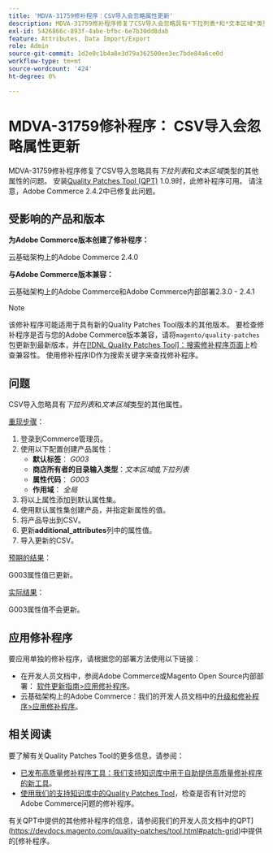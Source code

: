 ```yaml
---
title: 'MDVA-31759修补程序：CSV导入会忽略属性更新'
description: MDVA-31759修补程序修复了CSV导入会忽略具有*下拉列表*和*文本区域*类型的其他属性的问题。 安装[Quality Patches Tool (QPT)](/help/announcements/adobe-commerce-announcements/magento-quality-patches-released-new-tool-to-self-serve-quality-patches.md) 1.0.9后，即可使用此修补程序。 请注意，Adobe Commerce 2.4.2中已修复此问题。
exl-id: 5426866c-893f-4abe-bfbc-6e7b30dd8dab
feature: Attributes, Data Import/Export
role: Admin
source-git-commit: 1d2e0c1b4a8e3d79a362500ee3ec7bde84a6ce0d
workflow-type: tm+mt
source-wordcount: '424'
ht-degree: 0%

---
```


# MDVA-31759修补程序： CSV导入会忽略属性更新

MDVA-31759修补程序修复了CSV导入忽略具有&#x200B;*下拉列表*&#x200B;和&#x200B;*文本区域*&#x200B;类型的其他属性的问题。 安装[Quality Patches Tool (QPT)](/help/announcements/adobe-commerce-announcements/magento-quality-patches-released-new-tool-to-self-serve-quality-patches.md) 1.0.9时，此修补程序可用。 请注意，Adobe Commerce 2.4.2中已修复此问题。

## 受影响的产品和版本

**为Adobe Commerce版本创建了修补程序：**

云基础架构上的Adobe Commerce 2.4.0

**与Adobe Commerce版本兼容：**

云基础架构上的Adobe Commerce和Adobe Commerce内部部署2.3.0 - 2.4.1

>[!NOTE]
>
>该修补程序可能适用于具有新的Quality Patches Tool版本的其他版本。 要检查修补程序是否与您的Adobe Commerce版本兼容，请将`magento/quality-patches`包更新到最新版本，并在[[!DNL Quality Patches Tool]：搜索修补程序页面](https://devdocs.magento.com/quality-patches/tool.html#patch-grid)上检查兼容性。 使用修补程序ID作为搜索关键字来查找修补程序。

## 问题

CSV导入忽略具有&#x200B;*下拉列表*&#x200B;和&#x200B;*文本区域*&#x200B;类型的其他属性。

<u>重现步骤</u>：

1. 登录到Commerce管理员。
1. 使用以下配置创建产品属性：
   * **默认标签**： *G003*
   * **商店所有者的目录输入类型**：*文本区域*&#x200B;或&#x200B;*下拉列表*
   * **属性代码**： *G003*
   * **作用域**： *全局*
1. 将以上属性添加到默认属性集。
1. 使用默认属性集创建产品，并指定新属性的值。
1. 将产品导出到CSV。
1. 更新&#x200B;**additional\_attributes**&#x200B;列中的属性值。
1. 导入更新的CSV。

<u>预期的结果</u>：

G003属性值已更新。

<u>实际结果</u>：

G003属性值不会更新。

## 应用修补程序

要应用单独的修补程序，请根据您的部署方法使用以下链接：

* 在开发人员文档中，参阅Adobe Commerce或Magento Open Source内部部署： [软件更新指南>应用修补程序](https://devdocs.magento.com/guides/v2.4/comp-mgr/patching/mqp.html)。
* 云基础架构上的Adobe Commerce：我们的开发人员文档中的[升级和修补程序>应用修补程序](https://devdocs.magento.com/cloud/project/project-patch.html)。

## 相关阅读

要了解有关Quality Patches Tool的更多信息，请参阅：

* [已发布高质量修补程序工具：我们支持知识库中用于自助提供高质量修补程序的新工具](/help/announcements/adobe-commerce-announcements/magento-quality-patches-released-new-tool-to-self-serve-quality-patches.md)。
* [使用我们的支持知识库中的Quality Patches Tool](/help/support-tools/patches-available-in-qpt-tool/check-patch-for-magento-issue-with-magento-quality-patches.md)，检查是否有针对您的Adobe Commerce问题的修补程序。

有关QPT中提供的其他修补程序的信息，请参阅我们的开发人员文档中的QPT](https://devdocs.magento.com/quality-patches/tool.html#patch-grid)中提供的[修补程序。

